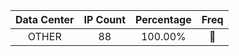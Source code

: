 | Data Center | IP Count | Percentage | Freq |
|:------------:|:--------:|:-----------:|:-----:|
| OTHER | 88 | 100.00% | 🔴 |